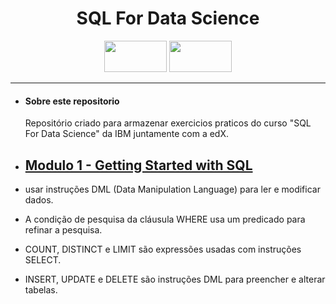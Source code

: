 <h1 align="center">SQL For Data Science</h1>

<p align="center">
    <img src="https://upload.wikimedia.org/wikipedia/commons/thumb/5/51/IBM_logo.svg/800px-IBM_logo.svg.png" width="100" height="50" />          <img src="https://edx-cdn.org/v3/prod/logo.svg" width="100" height="50" /> 
</p>

---
* #### Sobre este repositorio
    Repositório criado para armazenar exercicios praticos do curso "SQL For Data Science" da IBM juntamente com  a edX.

* ## [Modulo 1 - Getting Started with SQL](https://github.com/erivelton-jr/SQL-For-Data-Science/tree/main/Modulo%201%20-%20Getting%20Started%20with%20SQL)

* usar instruções DML (Data Manipulation Language) para ler e modificar dados.
* A condição de pesquisa da cláusula WHERE usa um predicado para refinar a pesquisa.​
* COUNT, DISTINCT e LIMIT​ são expressões usadas com instruções SELECT​.
* INSERT, UPDATE e DELETE são instruções DML para preencher e alterar tabelas.

